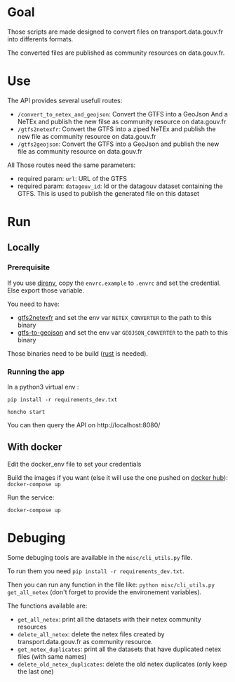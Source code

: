 # Goal

Those scripts are made designed to convert files on transport.data.gouv.fr into differents formats.

The converted files are published as community resources on data.gouv.fr.

# Use

The API provides several usefull routes:

* `/convert_to_netex_and_geojson`: Convert the GTFS into a GeoJson And a NeTEx and publish the new filse as community resource on data.gouv.fr
* `/gtfs2netexfr`: Convert the GTFS into a ziped NeTEx and publish the new file as community resource on data.gouv.fr
* `/gtfs2geojson`: Convert the GTFS into a GeoJson and publish the new file as community resource on data.gouv.fr

All Those routes need the same parameters:
* required param: `url`: URL of the GTFS
* required param: `datagouv_id`: Id or the datagouv dataset containing the GTFS. This is used to publish the generated file on this dataset

# Run

## Locally

### Prerequisite

If you use [direnv](https://direnv.net/), copy the `envrc.example` to `.envrc` and set the credential. Else export those variable.

You need to have:
* [gtfs2netexfr](https://github.com/CanalTP/transit_model/tree/master/gtfs2netexfr) and set the env var `NETEX_CONVERTER` to the path to this binary
* [gtfs-to-geojson](https://gitlab.com/CodeursEnLiberte/gtfs-to-geojson/) and set the env var `GEOJSON_CONVERTER` to the path to this binary

Those binaries need to be build ([rust](https://www.rust-lang.org/) is needed).

### Running the app

In a python3 virtual env :

`pip install -r requirements_dev.txt`

`honcho start`

You can then query the API on http://localhost:8080/

## With docker

Edit the docker_env file to set your credentials

Build the images if you want (else it will use the one pushed on [docker hub](hub.docker.com/)):
`docker-compose up`

Run the service:

`docker-compose up`


# Debuging

Some debuging tools are available in the `misc/cli_utils.py` file.

To run them you need `pip install -r requirements_dev.txt`.

Then you can run any function in the file like:
`python misc/cli_utils.py get_all_netex`
(don't forget to provide the environement variables).

The functions available are:
* `get_all_netex`: print all the datasets with their netex community resources
* `delete_all_netex`: delete the netex files created by transport.data.gouv.fr as community resource.
* `get_netex_duplicates`: print all the datasets that have duplicated netex files (with same names)
* `delete_old_netex_duplicates`: delete the old netex duplicates (only keep the last one)
